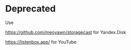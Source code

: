 # Deprecated

Use

https://github.com/meoyawn/storagecast for Yandex.Disk

https://listenbox.app/ for YouTube
